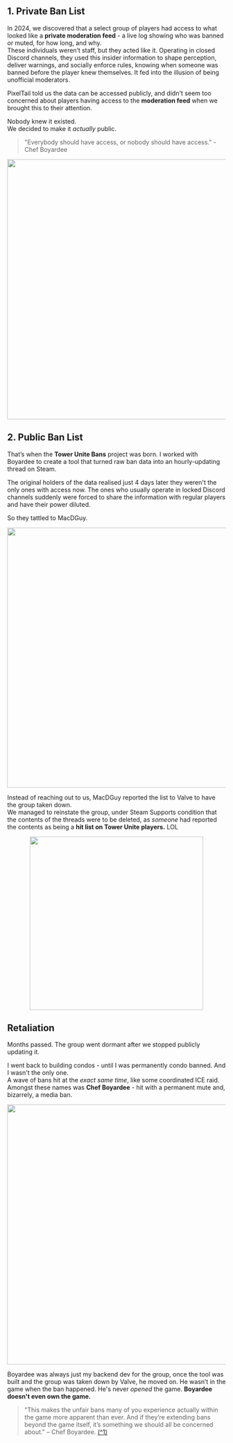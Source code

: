 ## 1. Private Ban List
In 2024, we discovered that a select group of players had access to what looked like a **private moderation feed** - a live log showing who was banned or muted, for how long, and why.  
These individuals weren’t staff, but they acted like it. Operating in closed Discord channels, they used this insider information to shape perception, deliver warnings, and socially enforce rules, knowing when someone was banned before the player knew themselves. It fed into the illusion of being unofficial moderators.

PixelTail told us the data can be accessed publicly, and didn't seem too concerned about players having access to the **moderation feed** when we brought this to their attention.

Nobody knew it existed. <br> We decided to make it _actually_ public. 

>"Everybody should have access, or nobody should have access." -Chef Boyardee
>
<div style="text-align:center;">
  <a href="[https://i.imgur.com/Ibc6FU1.png](https://i.imgur.com/Ibc6FU1.png)" target="_blank" rel="noopener noreferrer">
    <img src="https://i.imgur.com/Ibc6FU1.png" width="600" />
  </a>
</div>



## 2. Public Ban List
That’s when the **Tower Unite Bans** project was born.
I worked with Boyardee to create a tool that turned raw ban data into an hourly-updating thread on Steam. 

The original holders of the data realised just 4 days later they weren't the only ones with access now. The ones who usually operate in locked Discord channels suddenly were forced to share the information with regular players and have their power diluted.

So they tattled to MacDGuy.

<div style="text-align:center;"> <a href="https://i.imgur.com/Mw3dbjb.png" target="_blank" rel="noopener noreferrer"> <img src="https://i.imgur.com/Mw3dbjb.png" width="600" /> </a> </div>

Instead of reaching out to us, MacDGuy reported the list to Valve to have the group taken down. <br> We managed to reinstate the group, under Steam Supports condition that the contents of the threads were to be deleted, as *someone* had reported the contents as being a **hit list on Tower Unite players.** LOL 

<div style="text-align:center;">
  <a href="[https://i.imgur.com/NIGDkKS.png](https://i.imgur.com/NIGDkKS.png)" target="_blank" rel="noopener noreferrer">
    <img src="https://i.imgur.com/NIGDkKS.png" width="400" />
  </a>
</div>

## Retaliation
Months passed. The group went dormant after we stopped publicly updating it.

I went back to building condos - until I was permanently condo banned. And I wasn't the only one. <br> A wave of bans hit at the *exact same time*, like some coordinated ICE raid. Amongst these names was **Chef Boyardee** - hit with a permanent mute and, bizarrely, a media ban.


<div style="text-align:center;">
  <a href="[https://i.imgur.com/b0XeEiu.png](https://i.imgur.com/b0XeEiu.png)" target="_blank" rel="noopener noreferrer">
    <img src="https://i.imgur.com/OIkg5hX.jpeg" width="600" />
  </a>
</div>


Boyardee was always just my backend dev for the group, once the tool was built and the group was taken down by Valve, he moved on. 
He wasn’t in the game when the ban happened. He's never *opened* the game. **Boyardee doesn't even own the game.**

> "This makes the unfair bans many of you experience actually within the game more apparent than ever. And if they’re extending bans beyond the game itself, it’s something we should all be concerned about." – Chef Boyardee. [(^1)](https://steamcommunity.com/groups/towerunitebans)

